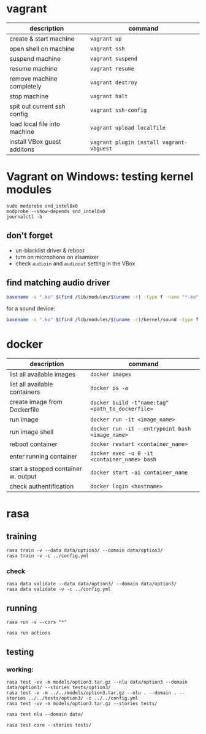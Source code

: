 # vagrant

| description | command |
| - | - |
| create & start machine       | `vagrant up` |
| open shell on machine        | `vagrant ssh` |
| suspend machine              | `vagrant suspend` |
| resume machine               | `vagrant resume` |
| remove machine completely    | `vagrant destroy` |
| stop machine                 | `vagrant halt` |
| spit out current ssh config  | `vagrant ssh-config` |
| load local file into machine | `vagrant upload localfile` |
| install VBox guest additons  | `vagrant plugin install vagrant-vbguest` |


# Vagrant on Windows: testing kernel modules
`sudo modprobe snd_intel8x0`  
`modprobe --show-depends snd_intel8x0`  
`journalctl -b`  

## don't forget
 - un-blacklist driver & reboot
 - turn on microphone on alsamixer
 - check `audioin` and `audioout` setting in the VBox


## find matching audio driver
```sh
basename -s ".ko" $(find /lib/modules/$(uname -r) -type f -name "*.ko"  | grep snd | grep via)
```
for a sound device:
```sh
basename -s ".ko" $(find /lib/modules/$(uname -r)/kernel/sound -type f -name "*.ko")
```

 
# docker
| description | command |
| - | - |
| list all available images | `docker images` |
| list all available containers | `docker ps -a` |
| create image from Dockerfile | `docker build -t"name:tag" <path_to_dockerfile>` |
| run image | `docker run -it <image_name>` |
| run image shell | `docker run -it --entrypoint bash <image_name>` |
| reboot container | `docker restart <container_name>` |
| enter running container | `docker exec -u 0 -it <container_name> bash` |
| start a stopped container w. output | `docker start -ai container_name` |
| check authentification | `docker login <hostname>` |


# rasa

## training
```
rasa train -v --data data/option3/ --domain data/option3/
rasa train -v -c ../config.yml
```

### check
```
rasa data validate --data data/option3/ --domain data/option3/
rasa data validate -v -c ../config.yml
```



## running
```
rasa run -v --cors "*"
```
```
rasa run actions
```

## testing
### working:
```
rasa test -vv -m models/option3.tar.gz --nlu data/option3 --domain data/option3/ --stories tests/option3/
rasa test -v -m ../../models/option3.tar.gz --nlu . --domain . --stories ../../tests/option3/ -c ../../config.yml
rasa test -vv -m models/option3.tar.gz --stories tests/
```
```
rasa test nlu --domain data/
```
```
rasa test core --stories tests/
```

